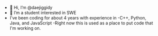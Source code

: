 - 👋 Hi, I’m @daejiggidy
- 👀 I’m a student interested in SWE
- I've been coding for about 4 years with experience in 
-C++, Python, Java, and JavaScript
-Right now this is used as a place to put code that I'm working on.

<!---
//daejiggidy/daejiggidy is a ✨ special ✨ snowflake 🥇
--->
